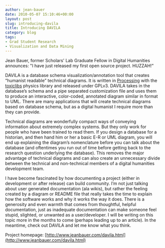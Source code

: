 ```yaml
---
author: jean-bauer
date: 2010-05-07 15:10:46+00:00
layout: post
slug: introducing-davila
title: Introducing DAVILA
category: blog
tags:
- Grad Student Research
- Visualization and Data Mining
---
```




Jean Bauer, former Scholars' Lab Graduate Fellow in Digital Humanities announces: "I have just released my first open source project.  HUZZAH!"

DAVILA is a database schema visualization/annotation tool that  creates “humanist readable” technical diagrams.  It is written in [Processing](http://processing.org/) with the [toxiclibs](http://toxiclibs.org/) physics  library and released under GPLv3.  DAVILA takes in the database’s schema  and a pipe separated customization file and uses them to produce an  interactive, color-coded, annotated diagram similar in format to UML.   There are many applications that will create technical diagrams based on  database schema, but as a digital humanist I require more than they can  provide.  <!-- more -->

Technical diagrams are wonderfully compact ways of conveying  information about extremely complex systems.  But they only work for  people who have been trained to read them.  If you design a database for  a historian, and then hand him or her a basic E-R or UML diagram, you  will end up explaining the diagram’s nomenclature before you can talk  about the database (and oftentimes you run out of time before getting  back to the research question underlying the database).  This removes  the major advantage of technical diagrams and can also create an  unnecessary divide between the technical and non-technical members of a  digital humanities development team.

I have become fascinated by how documenting a project (either in  development or after release) can build community.  I’m not just talking  about user generated documentation (ala wikis), but rather the feeling  created by a diagram or README file that really takes the time to  explain how the software works and why it works the way it does.  There  is a generosity and even warmth that comes from thoughtful, helpful  documentation, just as inadequate documentation can make someone feel  stupid, slighted, or unwanted as a user/developer.  I will be writing on  this topic more in the months to come (perhaps leading up to an  article).  In the meantime, check out DAVILA and let me know what you  think.

Project homepage: [http://www.jeanbauer.com/davila.html](http://www.jeanbauer.com/davila.html)


